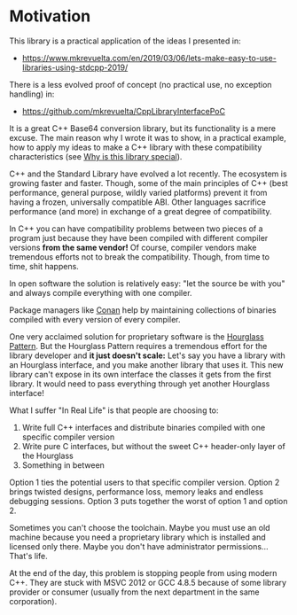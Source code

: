 # Motivation

This library is a practical application of the ideas I presented in:

+ https://www.mkrevuelta.com/en/2019/03/06/lets-make-easy-to-use-libraries-using-stdcpp-2019/

There is a less evolved proof of concept (no practical use, no exception handling) in:

+ https://github.com/mkrevuelta/CppLibraryInterfacePoC

It is a great C++ Base64 conversion library, but its functionality is a mere excuse. The main reason why I wrote it was to show, in a practical example, how to apply my ideas to make a C++ library with these compatibility characteristics (see [Why is this library special](../README.md#why-is-this-library-special)).

C++ and the Standard Library have evolved a lot recently. The ecosystem is growing faster and faster. Though, some of the main principles of C++ (best performance, general purpose, wildly varied platforms) prevent it from having a frozen, universally compatible ABI. Other languages sacrifice performance (and more) in exchange of a great degree of compatibility.

In C++ you can have compatibility problems between two pieces of a program just because they have been compiled with different compiler versions **from the same vendor!** Of course, compiler vendors make tremendous efforts not to break the compatibility. Though, from time to time, shit happens.

In open software the solution is relatively easy: "let the source be with you" and always compile everything with one compiler. 

Package managers like [Conan](https://conan.io) help by maintaining collections of binaries compiled with every version of every compiler.

One very acclaimed solution for proprietary software is the [Hourglass Pattern](https://es.slideshare.net/StefanusDuToit/cpp-con-2014-hourglass-interfaces-for-c-apis). But the Hourglass Pattern requires a tremendous effort for the library developer and **it just doesn't scale:** Let's say you have a library with an Hourglass interface, and you make another library that uses it. This new library can't expose in its own interface the classes it gets from the first library. It would need to pass everything through yet another Hourglass interface!

What I suffer "In Real Life" is that people are choosing to:
1. Write full C++ interfaces and distribute binaries compiled with one specific compiler version
2. Write pure C interfaces, but without the sweet C++ header-only layer of the Hourglass
3. Something in between

Option 1 ties the potential users to that specific compiler version. Option 2 brings twisted designs, performance loss, memory leaks and endless debugging sessions. Option 3 puts together the worst of option 1 and option 2.

Sometimes you can't choose the toolchain. Maybe you must use an old machine because you need a proprietary library which is installed and licensed only there. Maybe you don't have administrator permissions... That's life.

At the end of the day, this problem is stopping people from using modern C++. They are stuck with MSVC 2012 or GCC 4.8.5 because of some library provider or consumer (usually from the next department in the same corporation).
